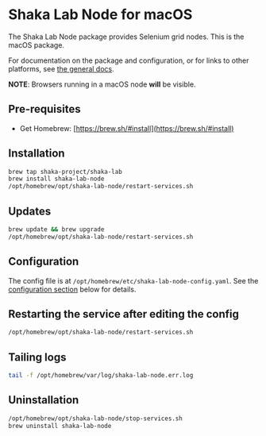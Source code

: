 # Shaka Lab Node for macOS

The Shaka Lab Node package provides Selenium grid nodes.
This is the macOS package.

For documentation on the package and configuration, or for links to other
platforms, see [the general docs](../README.md#readme).

**NOTE**: Browsers running in a macOS node **will** be visible.

## Pre-requisites

 - Get Homebrew: [https://brew.sh/#install](https://brew.sh/#install)

## Installation

```sh
brew tap shaka-project/shaka-lab
brew install shaka-lab-node
/opt/homebrew/opt/shaka-lab-node/restart-services.sh
```

## Updates

```sh
brew update && brew upgrade
/opt/homebrew/opt/shaka-lab-node/restart-services.sh
```

## Configuration

The config file is at `/opt/homebrew/etc/shaka-lab-node-config.yaml`.
See the [configuration section](#configuration) below for details.

## Restarting the service after editing the config

```sh
/opt/homebrew/opt/shaka-lab-node/restart-services.sh
```

## Tailing logs

```sh
tail -f /opt/homebrew/var/log/shaka-lab-node.err.log
```

## Uninstallation

```sh
/opt/homebrew/opt/shaka-lab-node/stop-services.sh
brew uninstall shaka-lab-node
```
